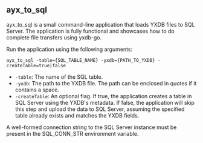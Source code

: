 ## ayx_to_sql

ayx_to_sql is a small command-line application that loads YXDB files to SQL Server. The application is fully functional and showcases how to do complete file transfers using yxdb-go.

Run the application using the following arguments:

`ayx_to_sql -table={SQL_TABLE_NAME} -yxdb={PATH_TO_YXDB} -createTable=true|false`

- `-table`: The name of the SQL table.
- `-yxdb`: The path to the YXDB file. The path can be enclosed in quotes if it contains a space.
- `-createTable`: An optional flag. If true, the application creates a table in SQL Server using the YXDB's metadata. If false, the application will skip this step and upload the data to SQL Server, assuming the specified table already exists and matches the YXDB fields.

A well-formed connection string to the SQL Server instance must be present in the SQL_CONN_STR environment variable.
